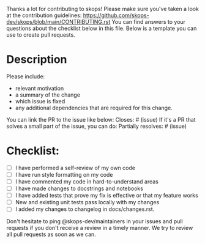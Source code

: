 Thanks a lot for contributing to skops! Please make sure you've taken a look at the contribution guidelines: https://github.com/skops-dev/skops/blob/main/CONTRIBUTING.rst You can find answers to your questions about the checklist below in this file.
Below is a template you can use to create pull requests. 

# Description

Please include:
* relevant motivation
* a summary of the change
* which issue is fixed
* any additional dependencies that are required for this change.

You can link the PR to the issue like below:
Closes: # (issue)
If it's a PR that solves a small part of the issue, you can do:
Partially resolves: # (issue)

# Checklist:

- [ ] I have performed a self-review of my own code
- [ ] I have run style formatting on my code
- [ ] I have commented my code in hard-to-understand areas
- [ ] I have made changes to docstrings and notebooks
- [ ] I have added tests that prove my fix is effective or that my feature works
- [ ] New and existing unit tests pass locally with my changes
- [ ] I added my changes to changelog in docs/changes.rst.

Don't hesitate to ping @skops-dev/maintainers in your issues and pull requests if you don't receive a review in a timely manner. We try to review all pull requests as soon as we can.

